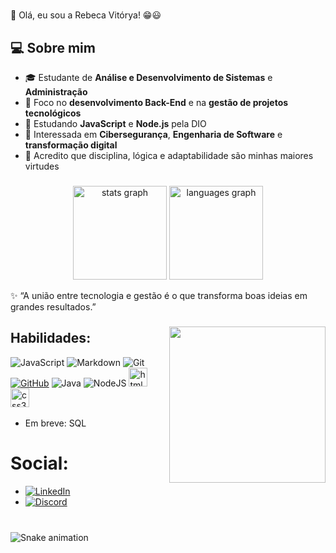 # 
👋 Olá, eu sou a Rebeca Vitórya! 😁😃
## 💻 Sobre mim
- 🎓 Estudante de **Análise e Desenvolvimento de Sistemas** e **Administração**  
- 💼 Foco no **desenvolvimento Back-End** e na **gestão de projetos tecnológicos**  
- 🌱 Estudando **JavaScript** e **Node.js** pela DIO  
- 🔐 Interessada em **Cibersegurança**, **Engenharia de Software** e **transformação digital**  
- 💬 Acredito que disciplina, lógica e adaptabilidade são minhas maiores virtudes

###

<div align="center">
  <img src="https://github-readme-stats.vercel.app/api?username=RebecaVitorya&hide_title=false&hide_rank=false&show_icons=true&include_all_commits=true&count_private=true&disable_animations=false&theme=radical&locale=en&hide_border=false" height="150" alt="stats graph"  />
  <img src="https://github-readme-stats.vercel.app/api/top-langs?username=RebecaVitorya&locale=en&hide_title=false&layout=compact&card_width=320&langs_count=5&theme=radical&hide_border=false" height="150" alt="languages graph"  />
</div>

✨ “A união entre tecnologia e gestão é o que transforma boas ideias em grandes resultados.”  

###

<img align="right" height="250" src="https://giffiles.alphacoders.com/121/12113.gif"  />

### 


## Habilidades:
![JavaScript](https://img.shields.io/badge/JavaScript-F7DF1E?style=for-the-badge&logo=javascript&logoColor=black)
![Markdown](https://img.shields.io/badge/Markdown-000?style=for-the-badge&logo=markdown)
![Git](https://img.shields.io/badge/GIT-E44C30?style=for-the-badge&logo=git&logoColor=white)
[![GitHub](https://img.shields.io/badge/GitHub-100000?style=for-the-badge&logo=github&logoColor=white)](https://github.com/RebecaVitorya)
![Java](https://img.shields.io/badge/java-%23ED8B00.svg?style=for-the-badge&logo=openjdk&logoColor=white)
![NodeJS](https://img.shields.io/badge/node.js-6DA55F?style=for-the-badge&logo=node.js&logoColor=white)  <img src="https://cdn.jsdelivr.net/gh/devicons/devicon/icons/html5/html5-original.svg" height="30" alt="html5 logo"  />
  <img width="12" /> <img src="https://cdn.jsdelivr.net/gh/devicons/devicon/icons/css3/css3-original.svg" height="30" alt="css3 logo"  />
  <img width="12" /> 

- Em breve: SQL

 # Social:
- [![LinkedIn](https://img.shields.io/badge/LinkedIn-0077B5?style=for-the-badge&logo=linkedin&logoColor=white)](https://www.linkedin.com/in/rebecavitorya022/)
- [![Discord](https://img.shields.io/badge/Discord-7289DA?style=for-the-badge&logo=discord&logoColor=white)](https://discord.com/users/723628233911697458)

###

<br clear="both">

<img src="https://raw.githubusercontent.com/RebecaVitorya/RebecaVitorya/output/snake.svg" alt="Snake animation" />

###
